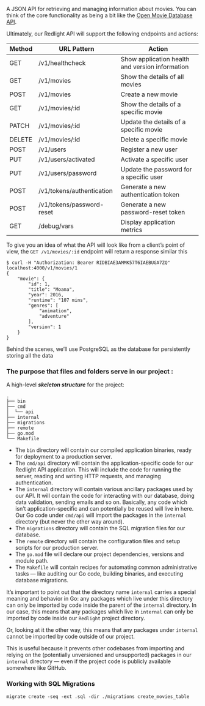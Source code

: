 A JSON API for retrieving and managing information about movies. You can
think of the core functionality as being a bit like the [Open Movie Database API](http://www.omdbapi.com/).

Ultimately, our Redlight API will support the following endpoints and actions:

| Method | URL Pattern                  | Action                                                |
|--------|------------------------------|-------------------------------------------------------|
| GET    | /v1/healthcheck              | Show application health and version information      |
| GET    | /v1/movies                   | Show the details of all movies                         |
| POST   | /v1/movies                   | Create a new movie                                    |
| GET    | /v1/movies/:id               | Show the details of a specific movie                   |
| PATCH  | /v1/movies/:id               | Update the details of a specific movie                 |
| DELETE | /v1/movies/:id               | Delete a specific movie                                |
| POST   | /v1/users                    | Register a new user                                   |
| PUT    | /v1/users/activated          | Activate a specific user                              |
| PUT    | /v1/users/password           | Update the password for a specific user                |
| POST   | /v1/tokens/authentication    | Generate a new authentication token                   |
| POST   | /v1/tokens/password-reset    | Generate a new password-reset token                   |
| GET    | /debug/vars                  | Display application metrics                           |

To give you an idea of what the API will look like from a client’s point of view, the `GET /v1/movies/:id` endpoint will return a response similar this
```
$ curl -H "Authorization: Bearer RIDBIAE3AMMK57T6IAEBUGA7ZQ" localhost:4000/v1/movies/1
{
    "movie": {
        "id": 1,
        "title": "Moana",
        "year": 2016,
        "runtime": "107 mins",
        "genres": [
            "animation",
            "adventure"
        ],
        "version": 1
    }
}
```

Behind the scenes, we’ll use PostgreSQL as the database for persistently storing all the
data


### The purpose that files and folders serve in our project : 

A high-level **_skeleton structure_** for the project:
```
.
├── bin
├── cmd
│  └── api
├── internal
├── migrations
├── remote
├── go.mod
└── Makefile
```
- The `bin` directory will contain our compiled application binaries, ready for deployment
to a production server.
- The `cmd/api` directory will contain the application-specific code for our Redlight API
application. This will include the code for running the server, reading and writing HTTP
requests, and managing authentication.
- The `internal` directory will contain various ancillary packages used by our API. It will
contain the code for interacting with our database, doing data validation, sending emails
and so on. Basically, any code which isn’t application-specific and can potentially be
reused will live in here. Our Go code under `cmd/api` will import the packages in the
`internal` directory (but never the other way around).
- The `migrations` directory will contain the SQL migration files for our database.
- The `remote` directory will contain the configuration files and setup scripts for our
production server.
- The `go.mod` file will declare our project dependencies, versions and module path.
- The `Makefile` will contain recipes for automating common administrative tasks — like
auditing our Go code, building binaries, and executing database migrations.

It’s important to point out that the directory name `internal` carries a special meaning and
behavior in Go: any packages which live under this directory can only be imported by code
inside the parent of the `internal` directory. In our case, this means that any packages which
live in `internal` can only be imported by code inside our `Redlight` project directory.

Or, looking at it the other way, this means that any packages under `internal` cannot be
imported by code outside of our project.
 
This is useful because it prevents other codebases from importing and relying on the
(potentially unversioned and unsupported) packages in our `internal` directory — even if
the project code is publicly available somewhere like GitHub.

###  Working with SQL Migrations
```
migrate create -seq -ext .sql -dir ./migrations create_movies_table
```
